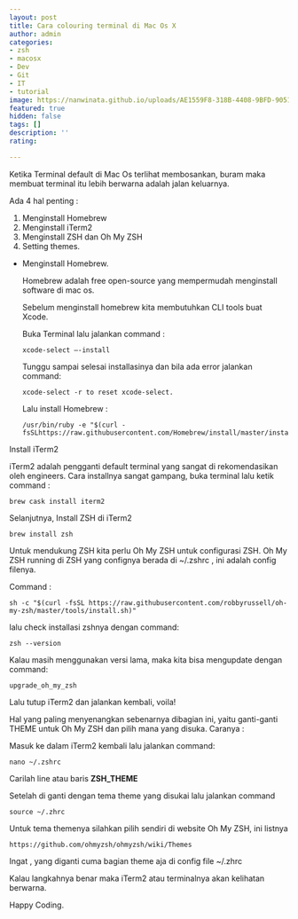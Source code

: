 ```yaml
---
layout: post
title: Cara colouring terminal di Mac Os X
author: admin
categories:
- zsh
- macosx
- Dev
- Git
- IT
- tutorial
image: https://nanwinata.github.io/uploads/AE1559F8-318B-4408-9BFD-905146D1D651.png
featured: true
hidden: false
tags: []
description: ''
rating: 

---
```

Ketika Terminal default di Mac Os terlihat membosankan, buram maka membuat terminal itu lebih berwarna adalah jalan keluarnya.

Ada 4 hal penting :

1. Menginstall Homebrew
2. Menginstall iTerm2
3. Menginstall ZSH dan Oh My ZSH
4. Setting themes.

* Menginstall Homebrew.

  Homebrew adalah free open-source yang mempermudah menginstall software di mac os.

  Sebelum menginstall homebrew kita membutuhkan CLI tools buat Xcode.

  Buka Terminal lalu jalankan command :

      xcode-select —-install

  Tunggu sampai selesai installasinya dan bila ada error jalankan command:

      xcode-select -r to reset xcode-select.

  Lalu install Homebrew :

      /usr/bin/ruby -e "$(curl -fsSLhttps://raw.githubusercontent.com/Homebrew/install/master/install)"

Install iTerm2

iTerm2 adalah pengganti default terminal yang sangat di rekomendasikan oleh engineers. Cara installnya sangat gampang, buka terminal lalu ketik command :

    brew cask install iterm2

Selanjutnya, Install ZSH di iTerm2

    brew install zsh

Untuk mendukung ZSH kita perlu Oh My ZSH untuk configurasi ZSH. Oh My ZSH running di ZSH yang confignya berada di \~/.zshrc , ini adalah config filenya.

Command :

    sh -c "$(curl -fsSL https://raw.githubusercontent.com/robbyrussell/oh-my-zsh/master/tools/install.sh)"

lalu check installasi zshnya dengan command:

    zsh --version

Kalau masih menggunakan versi lama, maka kita bisa mengupdate dengan command:

    upgrade_oh_my_zsh

Lalu tutup iTerm2 dan jalankan kembali, voila!

Hal yang paling menyenangkan sebenarnya dibagian ini, yaitu ganti-ganti THEME untuk Oh My ZSH dan pilih mana yang disuka. Caranya :

Masuk ke dalam iTerm2 kembali lalu jalankan command:

    nano ~/.zshrc

Carilah line atau baris **ZSH_THEME**

Setelah di ganti dengan tema theme yang disukai lalu jalankan command

    source ~/.zhrc

Untuk tema themenya silahkan pilih sendiri di website Oh My ZSH, ini listnya

    https://github.com/ohmyzsh/ohmyzsh/wiki/Themes

Ingat , yang diganti cuma bagian theme aja di config file \~/.zhrc

Kalau langkahnya benar maka iTerm2 atau terminalnya akan kelihatan berwarna.

Happy Coding.